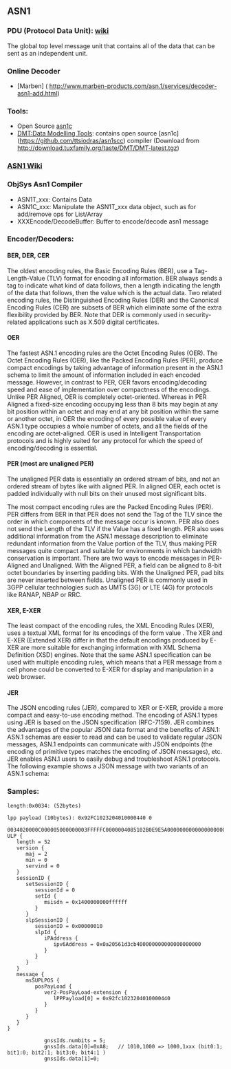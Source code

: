 
## ASN1

### PDU (Protocol Data Unit): [wiki](https://en.wikipedia.org/wiki/Protocol_data_unit)
The global top level message unit that contains all of the data that can be sent as an independent unit.


### Online Decoder
- [Marben] ( http://www.marben-products.com/asn.1/services/decoder-asn1-add.html)

### Tools:
- Open Source [asn1c](https://github.com/vlm/asn1c) 
- [DMT:Data Modelling Tools](http://download.tuxfamily.org/taste/DMT/DMT-latest.tgz): contains open source [asn1c] (https://github.com/ttsiodras/asn1scc) compiler (Download from http://download.tuxfamily.org/taste/DMT/DMT-latest.tgz)

### [ASN1 Wiki](https://en.wikipedia.org/wiki/Abstract_Syntax_Notation_One)

### ObjSys Asn1 Compiler
-  ASN1T_xxx: Contains Data
-  ASN1C_xxx: Manipulate the ASN1T_xxx data object, such as for add/remove ops for List/Array
-  XXXEncode/DecodeBuffer: Buffer to encode/decode asn1 message

### Encoder/Decoders:

#### BER, DER, CER

The oldest encoding rules, the Basic Encoding Rules (BER), use a Tag-Length-Value (TLV) format for encoding all information. BER always sends a tag to indicate what kind of data follows, then a length indicating the length of the data that follows, then the value which is the actual data. Two related encoding rules, the Distinguished Encoding Rules (DER) and the Canonical Encoding Rules (CER) are subsets of BER which eliminate some of the extra flexibility provided by BER. Note that DER is commonly used in security-related applications such as X.509 digital certificates.

#### OER

The fastest ASN.1 encoding rules are the Octet Encoding Rules (OER). The Octet Encoding Rules (OER), like the Packed Encoding Rules (PER), produce compact encodings by taking advantage of information present in the ASN.1 schema to limit the amount of information included in each encoded message. However, in contrast to PER, OER favors encoding/decoding speed and ease of implementation over compactness of the encodings. Unlike PER Aligned, OER is completely octet-oriented. Whereas in PER Aligned a fixed-size encoding occupying less than 8 bits may begin at any bit position within an octet and may end at any bit position within the same or another octet, in OER the encoding of every possible value of every ASN.1 type occupies a whole number of octets, and all the fields of the encoding are octet-aligned. OER is used in Intelligent Transportation protocols and is highly suited for any protocol for which the speed of encoding/decoding is essential.

#### PER (most are unaligned PER)

The unaligned PER data is essentially an ordered stream of bits, and not an ordered stream of bytes like with aligned PER. In aligned OER, each octet is padded individually with null bits on their unused most significant bits.

The most compact encoding rules are the Packed Encoding Rules (PER). PER differs from BER in that PER does not send the Tag of the TLV since the order in which components of the message occur is known. PER also does not send the Length of the TLV if the Value has a fixed length. PER also uses additional information from the ASN.1 message description to eliminate redundant information from the Value portion of the TLV, thus making PER messages quite compact and suitable for environments in which bandwidth conservation is important. There are two ways to encode messages in PER-Aligned and Unaligned. With the Aligned PER, a field can be aligned to 8-bit octet boundaries by inserting padding bits. With the Unaligned PER, pad bits are never inserted between fields. Unaligned PER is commonly used in 3GPP cellular technologies such as UMTS (3G) or LTE (4G) for protocols like RANAP, NBAP or RRC.

#### XER, E-XER

The least compact of the encoding rules, the XML Encoding Rules (XER), uses a textual XML format for its encodings of the form <start-tag> value <end-tag>. The XER and E-XER (Extended XER) differ in that the default encodings produced by E-XER are more suitable for exchanging information with XML Schema Definition (XSD) engines. Note that the same ASN.1 specification can be used with multiple encoding rules, which means that a PER message from a cell phone could be converted to E-XER for display and manipulation in a web browser.

#### JER

The JSON encoding rules (JER), compared to XER or E-XER, provide a more compact and easy-to-use encoding method. The encoding of ASN.1 types using JER is based on the JSON specification (RFC-7159). JER combines the advantages of the popular JSON data format and the benefits of ASN.1: ASN.1 schemas are easier to read and can be used to validate regular JSON messages, ASN.1 endpoints can communicate with JSON endpoints (the encoding of primitive types matches the encoding of JSON messages), etc. JER enables ASN.1 users to easily debug and troubleshoot ASN.1 protocols. The following example shows a JSON message with two variants of an ASN.1 schema:

### Samples:
```
length:0x0034: (52bytes) 

lpp payload (10bytes): 0x92FC1023204010000440 0          

0034020000C000005000000003FFFFFC0000004085102B0E9E5A0000000000000000000021001A8000992FC10232040100004400
ULP {
   length = 52
   version {
      maj = 2
      min = 0
      servind = 0
   }
   sessionID {
      setSessionID {
         sessionId = 0
         setId {
            msisdn = 0x1400000000ffffff
         }
      }
      slpSessionID {
         sessionID = 0x00000010
         slpId {
            iPAddress {
               ipv6Address = 0x0a20561d3cb400000000000000000000
            }
         }
      }
   }
   message {
      msSUPLPOS {
         posPayLoad {
            ver2-PosPayLoad-extension {
               lPPPayload[0] = 0x92fc1023204010000440
            }
         }
      }
   }
}

            gnssIds.numbits = 5;
            gnssIds.data[0]=0xA8;   // 1010,1000 => 1000,1xxx (bit0:1; bit1:0; bit2:1; bit3:0; bit4:1 )
            gnssIds.data[1]=0;
            
```

